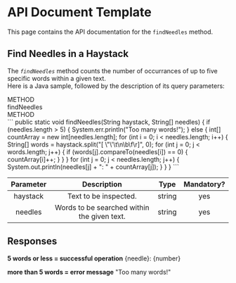 # API Document Template

This page contains the API documentation for the `findNeedles` method.

## Find Needles in a Haystack

The *`findNeedles`* method counts the number of occurrances of up to five specific words within a given text.
<br/> Here is a Java sample, followed by the description of its query parameters:

<aside class="warning">METHOD</aside>
<aside class="notice">findNeedles</aside><aside class="request">METHOD</aside>
```
public static void findNeedles(String haystack, String[] needles) {
  if (needles.length > 5) {
    System.err.println("Too many words!");
  } else {
    int[] countArray = new int[needles.length];
    for (int i = 0; i < needles.length; i++) {
      String[] words = haystack.split("[ \"\'\t\n\b\f\r]", 0);
      for (int j = 0; j < words.length; j++) {
        if (words[j].compareTo(needles[i]) == 0) {
        countArray[i]++;
        }
      }
    }
    for (int j = 0; j < needles.length; j++) {
    System.out.println(needles[j] + ": " + countArray[j]);
    }
  }
}
```

|Parameter|Description|Type|Mandatory?|
|:---:|:---:|:---:|:---:|
|haystack|Text to be inspected.|string|yes|
|needles|Words to be searched within the given text.|string|yes|

## Responses

**5 words or less = successful operation**
{needle}: {number}

**more than 5 words = error message**
"Too many words!"
